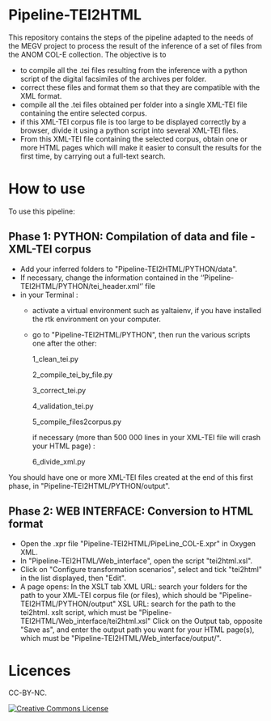 # Pipeline-TEI2HTML
This repository contains the steps of the pipeline adapted to the needs of the MEGV project to process the result of the inference of a set of files from the ANOM COL-E collection. The objective is to
- to compile all the .tei files resulting from the inference with a python script of the digital facsimiles of the archives per folder.
- correct these files and format them so that they are compatible with the XML format.
- compile all the .tei files obtained per folder into a single XML-TEI file containing the entire selected corpus.
- if this XML-TEI corpus file is too large to be displayed correctly by a browser, divide it using a python script into several XML-TEI files.
- From this XML-TEI file containing the selected corpus, obtain one or more HTML pages which will make it easier to consult the results for the first time, by carrying out a full-text search.


# How to use 

To use this pipeline: 
## Phase 1: PYTHON: Compilation of data and file - XML-TEI corpus
- Add your inferred folders to "Pipeline-TEI2HTML/PYTHON/data".
- If necessary, change the information contained in the ‘’Pipeline-TEI2HTML/PYTHON/tei_header.xml‘’ file
- in your Terminal :
  - activate a virtual environment such as yaltaienv, if you have installed the rtk environment on your computer.
  - go to "Pipeline-TEI2HTML/PYTHON", then run the various scripts one after the other:
  
    1_clean_tei.py
    
    2_compile_tei_by_file.py
    
    3_correct_tei.py
    
    4_validation_tei.py
    
    5_compile_files2corpus.py
    
    if necessary (more than 500 000 lines in your XML-TEI file will crash your HTML page) :
    
    6_divide_xml.py

You should have one or more XML-TEI files created at the end of this first phase, in "Pipeline-TEI2HTML/PYTHON/output".

## Phase 2: WEB INTERFACE: Conversion to HTML format
- Open the .xpr file "Pipeline-TEI2HTML/PipeLine_COL-E.xpr" in Oxygen XML.
- In "Pipeline-TEI2HTML/Web_interface", open the script "tei2html.xsl".
- Click on "Configure transformation scenarios", select and tick "tei2html" in the list displayed, then "Edit".
- A page opens: 
In the XSLT tab
XML URL: search your folders for the path to your XML-TEI corpus file (or files), which should be "Pipeline-TEI2HTML/PYTHON/output"
XSL URL: search for the path to the tei2html. xslt script, which must be "Pipeline-TEI2HTML/Web_interface/tei2html.xsl"
 Click on the Output tab, opposite "Save as", and enter the output path you want for your HTML page(s), which must be "Pipeline-TEI2HTML/Web_interface/output/".

# Licences

CC-BY-NC.

<a rel="license" href="https://creativecommons.org/licenses/by/2.0"><img alt="Creative Commons License" style="border-width:0" src="https://upload.wikimedia.org/wikipedia/commons/d/d3/Cc_by-nc_icon.svg" /></a><br /> 
